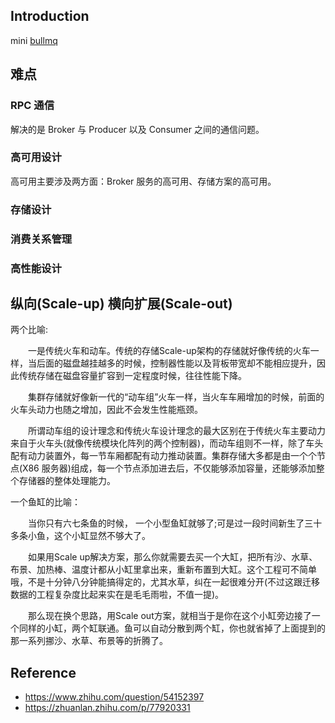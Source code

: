 ## Introduction
mini [bullmq](https://github.com/taskforcesh/bullmq)

## 难点
### RPC 通信
解决的是 Broker 与 Producer 以及 Consumer 之间的通信问题。

### 高可用设计
高可用主要涉及两方面：Broker 服务的高可用、存储方案的高可用。

### 存储设计

### 消费关系管理

### 高性能设计

## 纵向(Scale-up) 横向扩展(Scale-out)

两个比喻:

　　一是传统火车和动车。传统的存储Scale-up架构的存储就好像传统的火车一样，当后面的磁盘越挂越多的时候，控制器性能以及背板带宽却不能相应提升，因此传统存储在磁盘容量扩容到一定程度时候，往往性能下降。

　　集群存储就好像新一代的“动车组”火车一样，当火车车厢增加的时候，前面的火车头动力也随之增加，因此不会发生性能瓶颈。

　　所谓动车组的设计理念和传统火车设计理念的最大区别在于传统火车主要动力来自于火车头(就像传统模块化阵列的两个控制器)，而动车组则不一样，除了车头配有动力装置外，每一节车厢都配有动力推动装置。集群存储大多都是由一个个节点(X86 服务器)组成，每一个节点添加进去后，不仅能够添加容量，还能够添加整个存储器的整体处理能力。

一个鱼缸的比喻：

　　当你只有六七条鱼的时候， 一个小型鱼缸就够了;可是过一段时间新生了三十多条小鱼，这个小缸显然不够大了。

　　如果用Scale up解决方案，那么你就需要去买一个大缸，把所有沙、水草、布景、加热棒、温度计都从小缸里拿出来，重新布置到大缸。这个工程可不简单哦，不是十分钟八分钟能搞得定的，尤其水草，纠在一起很难分开(不过这跟迁移数据的工程复杂度比起来实在是毛毛雨啦，不值一提)。

　　那么现在换个思路，用Scale out方案，就相当于是你在这个小缸旁边接了一个同样的小缸，两个缸联通。鱼可以自动分散到两个缸，你也就省掉了上面提到的那一系列挪沙、水草、布景等的折腾了。

## Reference

* https://www.zhihu.com/question/54152397
* https://zhuanlan.zhihu.com/p/77920331